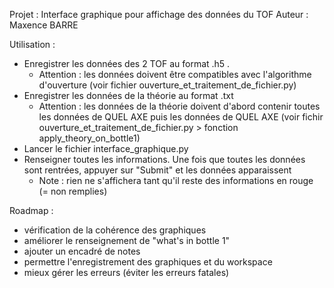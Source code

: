 Projet : Interface graphique pour affichage des données du TOF
Auteur : Maxence BARRE

Utilisation :
- Enregistrer les données des 2 TOF au format .h5 .
  - Attention : les données doivent être compatibles avec l'algorithme d'ouverture (voir fichier ouverture_et_traitement_de_fichier.py)
- Enregistrer les données de la théorie au format .txt
  - Attention : les données de la théorie doivent d'abord contenir toutes les données de QUEL AXE puis les données de QUEL AXE (voir fichir ouverture_et_traitement_de_fichier.py > fonction apply_theory_on_bottle1)
- Lancer le fichier interface_graphique.py
- Renseigner toutes les informations. Une fois que toutes les données sont rentrées, appuyer sur "Submit" et les données apparaissent
  - Note : rien ne s'affichera tant qu'il reste des informations en rouge (= non remplies)


Roadmap :
- vérification de la cohérence des graphiques
- améliorer le renseignement de "what's in bottle 1"
- ajouter un encadré de notes
- permettre l'enregistrement des graphiques et du workspace
- mieux gérer les erreurs (éviter les erreurs fatales)